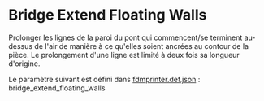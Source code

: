 # Bridge Extend Floating Walls

Prolonger les lignes de la paroi du pont qui commencent/se terminent au-dessus de l'air de manière à ce qu'elles soient ancrées au contour de la pièce. Le prolongement d'une ligne est limité à deux fois sa longueur d'origine.

Le paramètre suivant est défini dans [fdmprinter.def.json](https://github.com/smartavionics/Cura/blob/mb-master/resources/definitions/fdmprinter.def.json) : bridge_extend_floating_walls